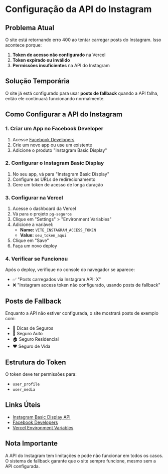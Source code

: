 # Configuração da API do Instagram

## Problema Atual
O site está retornando erro 400 ao tentar carregar posts do Instagram. Isso acontece porque:

1. **Token de acesso não configurado** na Vercel
2. **Token expirado ou inválido**
3. **Permissões insuficientes** na API do Instagram

## Solução Temporária
O site já está configurado para usar **posts de fallback** quando a API falha, então ele continuará funcionando normalmente.

## Como Configurar a API do Instagram

### 1. Criar um App no Facebook Developer
1. Acesse [Facebook Developers](https://developers.facebook.com/)
2. Crie um novo app ou use um existente
3. Adicione o produto "Instagram Basic Display"

### 2. Configurar o Instagram Basic Display
1. No seu app, vá para "Instagram Basic Display"
2. Configure as URLs de redirecionamento
3. Gere um token de acesso de longa duração

### 3. Configurar na Vercel
1. Acesse o dashboard da Vercel
2. Vá para o projeto `pg-seguros`
3. Clique em "Settings" > "Environment Variables"
4. Adicione a variável:
   - **Name:** `VITE_INSTAGRAM_ACCESS_TOKEN`
   - **Value:** `seu_token_aqui`
5. Clique em "Save"
6. Faça um novo deploy

### 4. Verificar se Funcionou
Após o deploy, verifique no console do navegador se aparece:
- ✅ "Posts carregados via Instagram API: X"
- ❌ "Instagram access token não configurado, usando posts de fallback"

## Posts de Fallback
Enquanto a API não estiver configurada, o site mostrará posts de exemplo com:
- 💼 Dicas de Seguros
- 🚗 Seguro Auto
- 🏠 Seguro Residencial
- ❤️ Seguro de Vida

## Estrutura do Token
O token deve ter permissões para:
- `user_profile`
- `user_media`

## Links Úteis
- [Instagram Basic Display API](https://developers.facebook.com/docs/instagram-basic-display-api/)
- [Facebook Developers](https://developers.facebook.com/)
- [Vercel Environment Variables](https://vercel.com/docs/concepts/projects/environment-variables)

## Nota Importante
A API do Instagram tem limitações e pode não funcionar em todos os casos. O sistema de fallback garante que o site sempre funcione, mesmo sem a API configurada. 